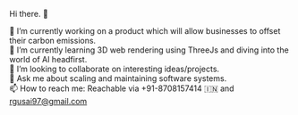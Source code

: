 Hi there. 👋
 
 🔭 I’m currently working on a product which will allow businesses to offset their carbon emissions.  
 🌱 I’m currently learning 3D web rendering using ThreeJs and diving into the world of AI headfirst.  
 👯 I’m looking to collaborate on interesting ideas/projects.      
 💬 Ask me about scaling and maintaining software systems.    
 📫 How to reach me:  Reachable via +91-8708157414 🇮🇳 and rgusai97@gmail.com    

